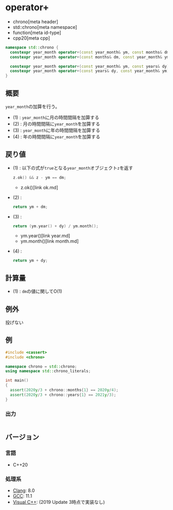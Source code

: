 # operator+
* chrono[meta header]
* std::chrono[meta namespace]
* function[meta id-type]
* cpp20[meta cpp]

```cpp
namespace std::chrono {
  constexpr year_month operator+(const year_month& ym, const months& dm) noexcept; // (1) C++20
  constexpr year_month operator+(const months& dm, const year_month& ym) noexcept; // (2) C++20

  constexpr year_month operator+(const year_month& ym, const years& dy) noexcept;  // (3) C++20
  constexpr year_month operator+(const years& dy, const year_month& ym) noexcept;  // (4) C++20
}
```

## 概要
`year_month`の加算を行う。

- (1) : `year_month`に月の時間間隔を加算する
- (2) : 月の時間間隔に`year_month`を加算する
- (3) : `year_month`に年の時間間隔を加算する
- (4) : 年の時間間隔に`year_month`を加算する


## 戻り値
- (1) : 以下の式が`true`となる`year_month`オブジェクト`z`を返す
    ```cpp
    z.ok() && z - ym == dm;
    ```
    * z.ok()[link ok.md]


- (2) :
    ```cpp
    return ym + dm;
    ```

- (3) :
    ```cpp
    return (ym.year() + dy) / ym.month();
    ```
    * ym.year()[link year.md]
    * ym.month()[link month.md]

- (4) :
    ```cpp
    return ym + dy;
    ```


## 計算量
- (1) : `dm`の値に関してO(1)


## 例外
投げない


## 例
```cpp example
#include <cassert>
#include <chrono>

namespace chrono = std::chrono;
using namespace std::chrono_literals;

int main()
{
  assert(2020y/3 + chrono::months{1} == 2020y/4);
  assert(2020y/3 + chrono::years{1} == 2021y/3);
}
```

### 出力
```
```

## バージョン
### 言語
- C++20

### 処理系
- [Clang](/implementation.md#clang): 8.0
- [GCC](/implementation.md#gcc): 11.1
- [Visual C++](/implementation.md#visual_cpp): (2019 Update 3時点で実装なし)
